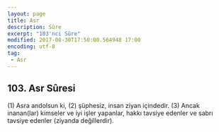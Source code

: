 ```yaml
---
layout: page
title: Asr
description: Sûre
excerpt: "103'nci Sûre"
modified: 2017-08-30T17:50:00.564948 17:00
encoding: utf-8
tag: 
 - Asr
---
```


## 103. Asr Sûresi

(1) Asra andolsun ki,
(2) şüphesiz, insan ziyan içindedir.
(3) Ancak inanan(lar) kimseler ve iyi işler yapanlar, hakkı tavsiye edenler ve sabrı tavsiye edenler (ziyanda değillerdir).
